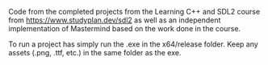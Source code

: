 Code from the completed projects from the Learning C++ and SDL2 course from https://www.studyplan.dev/sdl2 as well as an independent implementation of Mastermind based on the work done in the course.

To run a project has simply run the .exe in the x64/release folder. Keep any assets (.png, .ttf, etc.) in the same folder as the exe.
